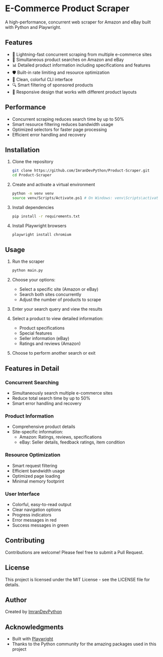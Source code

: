 # E-Commerce Product Scraper

A high-performance, concurrent web scraper for Amazon and eBay built with Python and Playwright.

## Features

- 🚀 Lightning-fast concurrent scraping from multiple e-commerce sites
- 🔄 Simultaneous product searches on Amazon and eBay
- 📊 Detailed product information including specifications and features
- 🛡️ Built-in rate limiting and resource optimization
- 🎨 Clean, colorful CLI interface
- 🔍 Smart filtering of sponsored products
- 📱 Responsive design that works with different product layouts

## Performance

- Concurrent scraping reduces search time by up to 50%
- Smart resource filtering reduces bandwidth usage
- Optimized selectors for faster page processing
- Efficient error handling and recovery

## Installation

1. Clone the repository
   ```bash
   git clone https://github.com/ImranDevPython/Product-Scraper.git
   cd Product-Scraper
   ```

2. Create and activate a virtual environment
   ```bash
   python -m venv venv
   source venv/Scripts/Activate.ps1 # On Windows: venv\Scripts\activate
   ```

3. Install dependencies
   ```bash
   pip install -r requirements.txt
   ```

4. Install Playwright browsers
   ```bash
   playwright install chromium
   ```

## Usage

1. Run the scraper
   ```bash
   python main.py
   ```

2. Choose your options:
   - Select a specific site (Amazon or eBay)
   - Search both sites concurrently
   - Adjust the number of products to scrape

3. Enter your search query and view the results

4. Select a product to view detailed information:
   - Product specifications
   - Special features
   - Seller information (eBay)
   - Ratings and reviews (Amazon)

5. Choose to perform another search or exit

## Features in Detail

### Concurrent Searching
- Simultaneously search multiple e-commerce sites
- Reduce total search time by up to 50%
- Smart error handling and recovery

### Product Information
- Comprehensive product details
- Site-specific information:
  - Amazon: Ratings, reviews, specifications
  - eBay: Seller details, feedback ratings, item condition

### Resource Optimization
- Smart request filtering
- Efficient bandwidth usage
- Optimized page loading
- Minimal memory footprint

### User Interface
- Colorful, easy-to-read output
- Clear navigation options
- Progress indicators
- Error messages in red
- Success messages in green

## Contributing

Contributions are welcome! Please feel free to submit a Pull Request.

## License

This project is licensed under the MIT License - see the LICENSE file for details.

## Author

Created by [ImranDevPython](https://github.com/ImranDevPython)

## Acknowledgments

- Built with [Playwright](https://playwright.dev/)
- Thanks to the Python community for the amazing packages used in this project
